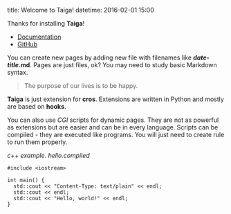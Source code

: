 title: Welcome to Taiga!
datetime: 2016-02-01 15:00

Thanks for installing __Taiga__!

* [Documentation](https://crosdoc.wolflinux.org/)
* [GitHub](https://github.com/ProjectCros)

You can create new pages by adding new file with filenames like __*date*-*title*.md__. Pages are just files, ok?
You may need to study basic Markdown syntax.

> The purpose of our lives is to be happy.

__Taiga__ is just extension for __cros__. Extensions are written in Python and mostly are based on __hooks__.

You can also use *CGI* scripts for dynamic pages. They are not as powerful as extensions but are easier and can be in every language.
Scripts can be compiled - they are executed like programs. You will just need to create rule to run them properly.


*c++ example. hello.compiled*

    #include <iostream>

    int main() {
      std::cout << "Content-Type: text/plain" << endl;
      std::cout << endl;
      std::cout << "Hello, world!" << endl;
    }
